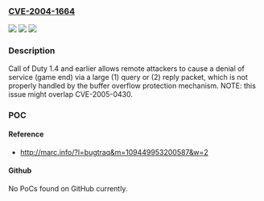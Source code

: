 ### [CVE-2004-1664](https://cve.mitre.org/cgi-bin/cvename.cgi?name=CVE-2004-1664)
![](https://img.shields.io/static/v1?label=Product&message=n%2Fa&color=blue)
![](https://img.shields.io/static/v1?label=Version&message=n%2Fa&color=blue)
![](https://img.shields.io/static/v1?label=Vulnerability&message=n%2Fa&color=brighgreen)

### Description

Call of Duty 1.4 and earlier allows remote attackers to cause a denial of service (game end) via a large (1) query or (2) reply packet, which is not properly handled by the buffer overflow protection mechanism. NOTE: this issue might overlap CVE-2005-0430.

### POC

#### Reference
- http://marc.info/?l=bugtraq&m=109449953200587&w=2

#### Github
No PoCs found on GitHub currently.

